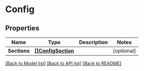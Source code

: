 # Config

## Properties

Name | Type | Description | Notes
------------ | ------------- | ------------- | -------------
**Sections** | [**[]ConfigSection**](ConfigSection.md) |  | [optional] 

[[Back to Model list]](../README.md#documentation-for-models) [[Back to API list]](../README.md#documentation-for-api-endpoints) [[Back to README]](../README.md)



